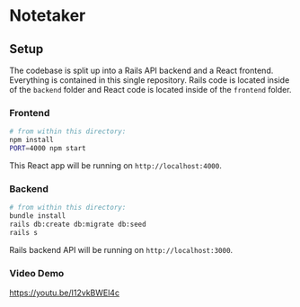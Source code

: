 Notetaker
======================

## Setup

The codebase is split up into a Rails API backend and a React frontend. Everything is contained in this single repository. Rails code is located inside of the `backend` folder and React code is located inside of the `frontend` folder.

### Frontend

```sh
# from within this directory:
npm install
PORT=4000 npm start
```

This React app will be running on `http://localhost:4000`.

### Backend

```sh
# from within this directory:
bundle install
rails db:create db:migrate db:seed
rails s
```
Rails backend API will be running on `http://localhost:3000`.

### Video Demo

https://youtu.be/I12vkBWEl4c
